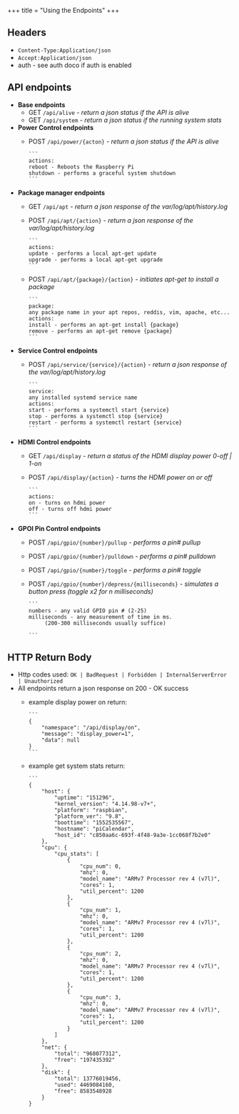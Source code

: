 +++
title = "Using the Endpoints"
+++

## Headers
  * `Content-Type:Application/json`
  * `Accept:Application/json`
  * auth - see auth doco if auth is enabled

## API endpoints
* **Base endpoints**
  * GET `/api/alive` - _return a json status if the API is alive_
  * GET `/api/system` - _return a json status if the running system stats_
* **Power Control endpoints**
  * POST `/api/power/{acton}` - _return a json status if the API is alive_

        ```
        actions:
        reboot - Reboots the Raspberry Pi
        shutdown - performs a graceful system shutdown
        ```

* **Package manager endpoints**
  * GET `/api/apt` - _return a json response of the var/log/apt/history.log_
  * POST `/api/apt/{action}` - _return a json response of the var/log/apt/history.log_

        ```
        actions:
        update - performs a local apt-get update
        upgrade - performs a local apt-get upgrade
        ```

  * POST `/api/apt/{package}/{action}` - _initiates apt-get to install a package_

        ```
        package:
        any package name in your apt repos, reddis, vim, apache, etc...
        actions:
        install - performs an apt-get install {package}
        remove - performs an apt-get remove {package}
        ```

* **Service Control endpoints**
  * POST `/api/service/{service}/{action}` - _return a json response of the var/log/apt/history.log_

        ```
        service:
        any installed systemd service name
        actions:
        start - performs a systemctl start {service}
        stop - performs a systemctl stop {service}
        restart - performs a systemctl restart {service}
        ```

* **HDMI Control endpoints**
  * GET `/api/display` - _return a status of the HDMI display power 0-off | 1-on_
  * POST `/api/display/{action}` - _turns the HDMI power on or off_

        ```
        actions:
        on - turns on hdmi power
        off - turns off hdmi power
        ```

* **GPOI Pin Control endpoints**
  * POST `/api/gpio/{number}/pullup` - _performs a pin# pullup_
  * POST `/api/gpio/{number}/pulldown` - _performs a pin# pulldown_
  * POST `/api/gpio/{number}/toggle` - _performs a pin# toggle_
  * POST `/api/gpio/{number}/depress/{milliseconds}` - _simulates a button press (toggle x2 for n milliseconds)_
     
        ```
        numbers - any valid GPIO pin # (2-25)
        milliseconds - any measurement of time in ms. 
             (200-300 milliseconds usually suffice)
        
        ```

## HTTP Return Body
* Http codes used: `OK | BadRequest | Forbidden | InternalServerError | Unauthorized`
* All endpoints return a json response on 200 - OK success
  * example display power on return:

        ```
        {
            "namespace": "/api/display/on",
            "message": "display_power=1",
            "data": null
        }
        ```

  * example get system stats return:

        ```
        {
            "host": {
                "uptime": "151296",
                "kernel_version": "4.14.98-v7+",
                "platform": "raspbian",
                "platform_ver": "9.8",
                "boottime": "1552535567",
                "hostname": "piCalendar",
                "host_id": "c850aa6c-693f-4f48-9a3e-1cc068f7b2e0"
            },
            "cpu": {
                "cpu_stats": [
                    {
                        "cpu_num": 0,
                        "mhz": 0,
                        "model_name": "ARMv7 Processor rev 4 (v7l)",
                        "cores": 1,
                        "util_percent": 1200
                    },
                    {
                        "cpu_num": 1,
                        "mhz": 0,
                        "model_name": "ARMv7 Processor rev 4 (v7l)",
                        "cores": 1,
                        "util_percent": 1200
                    },
                    {
                        "cpu_num": 2,
                        "mhz": 0,
                        "model_name": "ARMv7 Processor rev 4 (v7l)",
                        "cores": 1,
                        "util_percent": 1200
                    },
                    {
                        "cpu_num": 3,
                        "mhz": 0,
                        "model_name": "ARMv7 Processor rev 4 (v7l)",
                        "cores": 1,
                        "util_percent": 1200
                    }
                ]
            },
            "net": {
                "total": "968077312",
                "free": "197435392"
            },
            "disk": {
                "total": 13776019456,
                "used": 4469084160,
                "free": 8583548928
            }
        }
      ```
